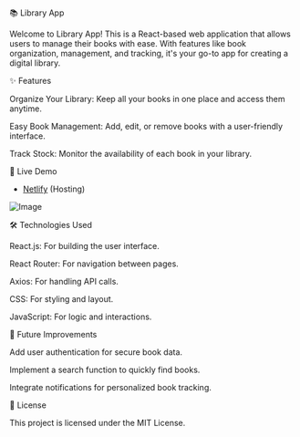 📚 Library App

Welcome to Library App! This is a React-based web application that allows users to manage their books with ease. With features like book organization, management, and tracking, it's your go-to app for creating a digital library.

✨ Features

Organize Your Library: Keep all your books in one place and access them anytime.

Easy Book Management: Add, edit, or remove books with a user-friendly interface.

Track Stock: Monitor the availability of each book in your library.

🚀 Live Demo

- [Netlify](https://libraryappproject.netlify.app/) (Hosting)

![Image](https://github.com/user-attachments/assets/7ed50089-34bd-45eb-9e14-036b4d439fa7)




🛠 Technologies Used

React.js: For building the user interface.

React Router: For navigation between pages.

Axios: For handling API calls.

CSS: For styling and layout.

JavaScript: For logic and interactions.

🔧 Future Improvements

Add user authentication for secure book data.

Implement a search function to quickly find books.

Integrate notifications for personalized book tracking.

📜 License

This project is licensed under the MIT License.
